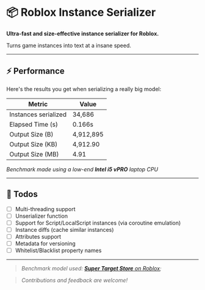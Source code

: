 # 📦 Roblox Instance Serializer

**Ultra-fast and size-effective instance serializer for Roblox.**

Turns game instances into text at a insane speed.

---

## ⚡ Performance

Here's the results you get when serializing a really big model:

| Metric               | Value     |
| -------------------- | --------- |
| Instances serialized | 34,686    |
| Elapsed Time (s)     | 0.166s    |
| Output Size (B)      | 4,912,895 |
| Output Size (KB)     | 4,912.90  |
| Output Size (MB)     | 4.91      |

_Benchmark made using a low-end **Intel i5 vPRO** laptop CPU_

___

## 📝 Todos

- [ ] Multi-threading support
- [ ] Unserializer function
- [ ] Support for Script/LocalScript instances (via coroutine emulation)
- [ ] Instance diffs (cache similar instances)
- [ ] Attributes support
- [ ] Metadata for versioning
- [ ] Whitelist/Blacklist property names

---

> _Benchmark model used: [**Super Target Store** on Roblox](https://create.roblox.com/store/asset/6700116748/Super-Target-Store);_

> _Contributions and feedback are welcome!_
